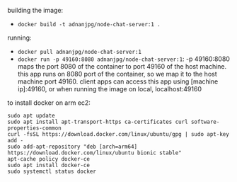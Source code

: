 building the image:
- `docker build -t adnanjpg/node-chat-server:1 .`

running:

- `docker pull adnanjpg/node-chat-server:1`
- `docker run -p 49160:8080 adnanjpg/node-chat-server:1`: -p 49160:8080 maps the port 8080 of the container to port 49160 of the host machine. this app runs on 8080 port of the container, so we map it to the host machine port 49160. client apps can access this app using [machine ip]:49160, or when running the image on local, localhost:49160

to install docker on arm ec2:
```
sudo apt update
sudo apt install apt-transport-https ca-certificates curl software-properties-common
curl -fsSL https://download.docker.com/linux/ubuntu/gpg | sudo apt-key add -
sudo add-apt-repository "deb [arch=arm64] https://download.docker.com/linux/ubuntu bionic stable"
apt-cache policy docker-ce
sudo apt install docker-ce
sudo systemctl status docker
```